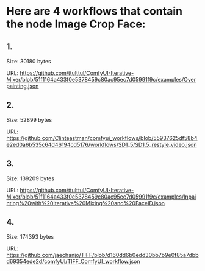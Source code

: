 # Here are 4 workflows that contain the node Image Crop Face:

## 1. 

Size: 30180 bytes

URL: https://github.com/ttulttul/ComfyUI-Iterative-Mixer/blob/51f1164a433f0e5378459c80ac95ec7d05991f9c/examples/Overpainting.json

## 2. 

Size: 52899 bytes

URL: https://github.com/Clinteastman/comfyui_workflows/blob/55937625df58b4e2ed0a6b535c64d46194cd5176/workflows/SD1_5/SD1.5_restyle_video.json

## 3. 

Size: 139209 bytes

URL: https://github.com/ttulttul/ComfyUI-Iterative-Mixer/blob/51f1164a433f0e5378459c80ac95ec7d05991f9c/examples/Inpainting%20with%20Iterative%20Mixing%20and%20FaceID.json

## 4. 

Size: 174393 bytes

URL: https://github.com/jaechanjo/TIFF/blob/d160dd6b0edd30bb7b9e0f85a7dbbd69354ede2d/comfyUI/TIFF_ComfyUI_workflow.json

